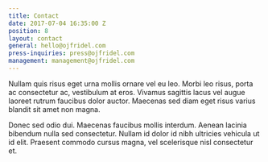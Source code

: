 ```yaml
---
title: Contact
date: 2017-07-04 16:35:00 Z
position: 8
layout: contact
general: hello@ojfridel.com
press-inquiries: press@ojfridel.com
management: management@ojfridel.com
---
```


Nullam quis risus eget urna mollis ornare vel eu leo. Morbi leo risus, porta ac consectetur ac, vestibulum at eros. Vivamus sagittis lacus vel augue laoreet rutrum faucibus dolor auctor. Maecenas sed diam eget risus varius blandit sit amet non magna.

Donec sed odio dui. Maecenas faucibus mollis interdum. Aenean lacinia bibendum nulla sed consectetur. Nullam id dolor id nibh ultricies vehicula ut id elit. Praesent commodo cursus magna, vel scelerisque nisl consectetur et.